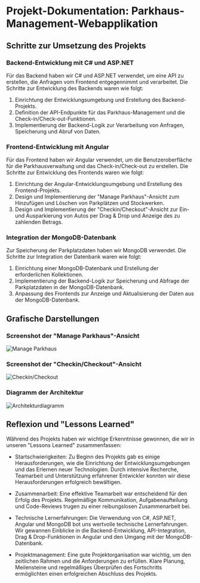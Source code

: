 # Projekt-Dokumentation: Parkhaus-Management-Webapplikation

## Schritte zur Umsetzung des Projekts

### Backend-Entwicklung mit C# und ASP.NET

Für das Backend haben wir C# und ASP.NET verwendet, um eine API zu erstellen, die Anfragen vom Frontend entgegennimmt und verarbeitet. Die Schritte zur Entwicklung des Backends waren wie folgt:

1. Einrichtung der Entwicklungsumgebung und Erstellung des Backend-Projekts.
2. Definition der API-Endpunkte für das Parkhaus-Management und die Check-in/Check-out-Funktionen.
3. Implementierung der Backend-Logik zur Verarbeitung von Anfragen, Speicherung und Abruf von Daten.

### Frontend-Entwicklung mit Angular

Für das Frontend haben wir Angular verwendet, um die Benutzeroberfläche für die Parkhausverwaltung und das Check-in/Check-out zu erstellen. Die Schritte zur Entwicklung des Frontends waren wie folgt:

1. Einrichtung der Angular-Entwicklungsumgebung und Erstellung des Frontend-Projekts.
2. Design und Implementierung der "Manage Parkhaus"-Ansicht zum Hinzufügen und Löschen von Parkplätzen und Stockwerken.
3. Design und Implementierung der "Checkin/Checkout"-Ansicht zur Ein- und Ausparkierung von Autos per Drag & Drop und Anzeige des zu zahlenden Betrags.

### Integration der MongoDB-Datenbank

Zur Speicherung der Parkplatzdaten haben wir MongoDB verwendet. Die Schritte zur Integration der Datenbank waren wie folgt:

1. Einrichtung einer MongoDB-Datenbank und Erstellung der erforderlichen Kollektionen.
2. Implementierung der Backend-Logik zur Speicherung und Abfrage der Parkplatzdaten in der MongoDB-Datenbank.
3. Anpassung des Frontends zur Anzeige und Aktualisierung der Daten aus der MongoDB-Datenbank.

## Grafische Darstellungen

### Screenshot der "Manage Parkhaus"-Ansicht

![Manage Parkhaus](path/to/manage_parkhaus_screenshot.png)

### Screenshot der "Checkin/Checkout"-Ansicht

![Checkin/Checkout](path/to/checkin_checkout_screenshot.png)

### Diagramm der Architektur

![Architekturdiagramm](path/to/architektur_diagramm.png)

## Reflexion und "Lessons Learned"

Während des Projekts haben wir wichtige Erkenntnisse gewonnen, die wir in unseren "Lessons Learned" zusammenfassen:

- Startschwierigkeiten: Zu Beginn des Projekts gab es einige Herausforderungen, wie die Einrichtung der Entwicklungsumgebungen und das Erlernen neuer Technologien. Durch intensive Recherche, Teamarbeit und Unterstützung erfahrener Entwickler konnten wir diese Herausforderungen erfolgreich bewältigen.

- Zusammenarbeit: Eine effektive Teamarbeit war entscheidend für den Erfolg des Projekts. Regelmäßige Kommunikation, Aufgabenaufteilung und Code-Reviews trugen zu einer reibungslosen Zusammenarbeit bei.

- Technische Lernerfahrungen: Die Verwendung von C#, ASP.NET, Angular und MongoDB bot uns wertvolle technische Lernerfahrungen. Wir gewannen Einblicke in die Backend-Entwicklung, API-Integration, Drag & Drop-Funktionen in Angular und den Umgang mit der MongoDB-Datenbank.

- Projektmanagement: Eine gute Projektorganisation war wichtig, um den zeitlichen Rahmen und die Anforderungen zu erfüllen. Klare Planung, Meilensteine und regelmäßiges Überprüfen des Fortschritts ermöglichten einen erfolgreichen Abschluss des Projekts.
